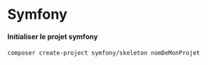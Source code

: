 # Symfony

#### Initialiser le projet symfony

```
composer create-project symfony/skeleton nomDeMonProjet
```